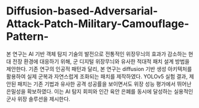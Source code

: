 # Diffusion-based-Adversarial-Attack-Patch-Military-Camouflage-Pattern-
본 연구는 AI 기반 객체 탐지 기술의 발전으로 전통적인 위장무늬의 효과가 감소하는 현대 전장 환경에 대응하기 위해, 군 디지털 위장무늬와 유사한 적대적 패치 설계 방법을 제안한다. 기존 연구의 인공적 패턴과 달리, 본 연구는 diffusion 기반 생성 아키텍처를 활용하여 실제 군복과 자연스럽게 조화되는 패치를 제작하였다. YOLOv5 실험 결과, 제안된 패치는 기존 기법과 유사한 공격 성공률을 보이면서도 위장 성능 평가에서 뛰어난 은밀성을 확보하였다. 이는 AI 탐지 회피와 인간 육안 은폐를 동시에 달성하는 실용적인 군사 위장 솔루션을 제시한다.
